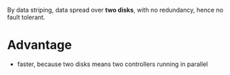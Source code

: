 By data striping, data spread over **two disks**, with no redundancy, hence no fault tolerant.

# Advantage
- faster, because two disks means two controllers running in parallel
